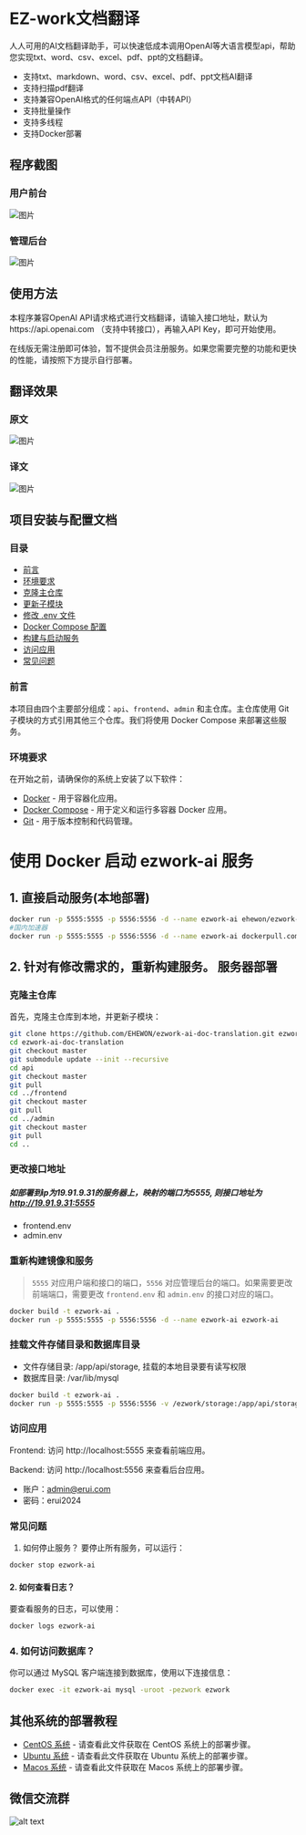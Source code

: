 # EZ-work文档翻译

人人可用的AI文档翻译助手，可以快速低成本调用OpenAI等大语言模型api，帮助您实现txt、word、csv、excel、pdf、ppt的文档翻译。

- 支持txt、markdown、word、csv、excel、pdf、ppt文档AI翻译
- 支持扫描pdf翻译
- 支持兼容OpenAI格式的任何端点API（中转API）
- 支持批量操作
- 支持多线程
- 支持Docker部署

## 程序截图

### 用户前台

![图片](https://github.com/user-attachments/assets/d2fcf98a-4c6e-4c4a-a2ae-8d5d5cc81173)


### 管理后台

![图片](https://github.com/user-attachments/assets/d4781a49-917b-4a1e-a0fc-6673825bd2ff)

## 使用方法

本程序兼容OpenAI API请求格式进行文档翻译，请输入接口地址，默认为https://api.openai.com （支持中转接口），再输入API Key，即可开始使用。

在线版无需注册即可体验，暂不提供会员注册服务。如果您需要完整的功能和更快的性能，请按照下方提示自行部署。

## 翻译效果

### 原文

![图片](https://github.com/user-attachments/assets/55959e59-3e28-4aa9-91d4-a936f1bb1fa7)


### 译文

![图片](https://github.com/user-attachments/assets/b06eb00e-7b9d-434b-ae8b-43b84afcbbac)


## 项目安装与配置文档

### 目录

- [前言](#前言)
- [环境要求](#环境要求)
- [克隆主仓库](#克隆主仓库)
- [更新子模块](#更新子模块)
- [修改 .env 文件](#修改-env-文件)
- [Docker Compose 配置](#docker-compose-配置)
- [构建与启动服务](#构建与启动服务)
- [访问应用](#访问应用)
- [常见问题](#常见问题)

### 前言

本项目由四个主要部分组成：`api`、`frontend`、`admin` 和主仓库。主仓库使用 Git 子模块的方式引用其他三个仓库。我们将使用 Docker Compose 来部署这些服务。

### 环境要求

在开始之前，请确保你的系统上安装了以下软件：

- [Docker](https://docs.docker.com/get-docker/) - 用于容器化应用。
- [Docker Compose](https://docs.docker.com/compose/install/) - 用于定义和运行多容器 Docker 应用。
- [Git](https://git-scm.com/) - 用于版本控制和代码管理。


# 使用 Docker 启动 ezwork-ai 服务

## 1. 直接启动服务(本地部署)

```bash
docker run -p 5555:5555 -p 5556:5556 -d --name ezwork-ai ehewon/ezwork-ai
#国内加速器
docker run -p 5555:5555 -p 5556:5556 -d --name ezwork-ai dockerpull.com/ehewon/ezwork-ai
```

## 2. 针对有修改需求的，重新构建服务。 服务器部署

### 克隆主仓库

首先，克隆主仓库到本地，并更新子模块：

```bash
git clone https://github.com/EHEWON/ezwork-ai-doc-translation.git ezwork-ai-doc-translation
cd ezwork-ai-doc-translation
git checkout master
git submodule update --init --recursive
cd api
git checkout master
git pull
cd ../frontend
git checkout master
git pull
cd ../admin
git checkout master
git pull
cd ..
```

### 更改接口地址
##### 如部署到ip为19.91.9.31的服务器上，映射的端口为5555, 则接口地址为 http://19.91.9.31:5555
* frontend.env 
* admin.env

### 重新构建镜像和服务

> `5555` 对应用户端和接口的端口，`5556` 对应管理后台的端口。如果需要更改前端端口，需要更改 `frontend.env` 和 `admin.env` 的接口对应的端口。

```bash
docker build -t ezwork-ai .
docker run -p 5555:5555 -p 5556:5556 -d --name ezwork-ai ezwork-ai
```

### 挂载文件存储目录和数据库目录
* 文件存储目录: /app/api/storage, 挂载的本地目录要有读写权限
* 数据库目录: /var/lib/mysql

```bash
docker build -t ezwork-ai .
docker run -p 5555:5555 -p 5556:5556 -v /ezwork/storage:/app/api/storage -v /ezwork/db:/var/lib/mysql -d --name ezwork-ai ezwork-ai
```


### 访问应用

Frontend: 访问 http://localhost:5555 来查看前端应用。

Backend: 访问 http://localhost:5556 来查看后台应用。
* 账户：admin@erui.com
* 密码：erui2024


### 常见问题
1. 如何停止服务？
要停止所有服务，可以运行：
```bash
docker stop ezwork-ai
```

#### 2. 如何查看日志？
要查看服务的日志，可以使用：
```bash
docker logs ezwork-ai
```

### 4. 如何访问数据库？
你可以通过 MySQL 客户端连接到数据库，使用以下连接信息：
```bash
docker exec -it ezwork-ai mysql -uroot -pezwork ezwork
```

## 其他系统的部署教程

- [CentOS 系统](https://github.com/EHEWON/ezwork-ai-doc-translation/blob/main/build/Centos.md) - 请查看此文件获取在 CentOS 系统上的部署步骤。
- [Ubuntu 系统](https://github.com/EHEWON/ezwork-ai-doc-translation/blob/main/build/Ubuntu.md) - 请查看此文件获取在 Ubuntu 系统上的部署步骤。
- [Macos 系统](https://github.com/EHEWON/ezwork-ai-doc-translation/blob/main/build/Macos.md) - 请查看此文件获取在 Macos 系统上的部署步骤。

## 微信交流群

![alt text](121212.jpg)




